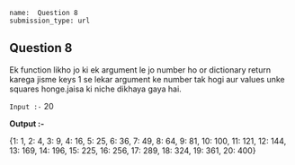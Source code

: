 ```ngMeta
name:  Question 8
submission_type: url
```

## Question 8

Ek function likho jo ki ek 
argument le jo number ho or dictionary return karega jisme keys 1 se lekar argument ke number tak hogi aur values unke squares honge.jaisa ki niche dikhaya gaya hai.


`Input :-`
20

**Output :-**



{1: 1, 2: 4, 3: 9, 4: 16, 5: 25, 6: 36, 7: 49, 8: 64, 9: 81, 10: 100, 11: 121, 12: 144, 13: 169, 14: 196, 15: 225, 16: 256, 17: 289, 18: 324, 19: 361, 20: 400}




